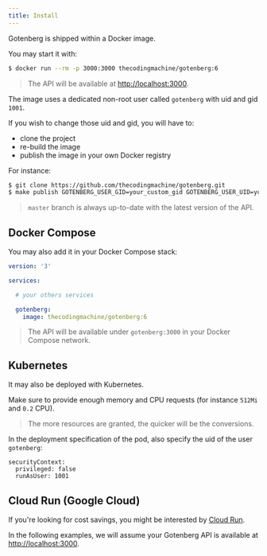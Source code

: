 ```yaml
---
title: Install
---
```


Gotenberg is shipped within a Docker image.

You may start it with:

```bash
$ docker run --rm -p 3000:3000 thecodingmachine/gotenberg:6
```

> The API will be available at [http://localhost:3000](http://localhost:3000).

The image uses a dedicated non-root user called `gotenberg` with uid and gid `1001`.

If you wish to change those uid and gid, you will have to:

* clone the project
* re-build the image
* publish the image in your own Docker registry

For instance:

```bash
$ git clone https://github.com/thecodingmachine/gotenberg.git
$ make publish GOTENBERG_USER_GID=your_custom_gid GOTENBERG_USER_UID=your_custom_uid DOCKER_REGISTRY=your_registry DOCKER_USER=registry_user DOCKER_PASSWORD=registry_password VERSION=6.2.0
```

> `master` branch is always up-to-date with the latest version of the API.

## Docker Compose

You may also add it in your Docker Compose stack:

```yaml
version: '3'

services:

  # your others services

  gotenberg:
    image: thecodingmachine/gotenberg:6
```

> The API will be available under `gotenberg:3000` in your Docker Compose network.

## Kubernetes

It may also be deployed with Kubernetes.

Make sure to provide enough memory and CPU requests (for instance `512Mi` and `0.2` CPU).

> The more resources are granted, the quicker will be the conversions.

In the deployment specification of the pod, also specify the uid of the user `gotenberg`:

```
securityContext:
  privileged: false
  runAsUser: 1001
```

## Cloud Run (Google Cloud)

If you're looking for cost savings, you might be interested by [Cloud Run](https://cloud.google.com/run).

In the following examples, we will assume your
Gotenberg API is available at [http://localhost:3000](http://localhost:3000).

